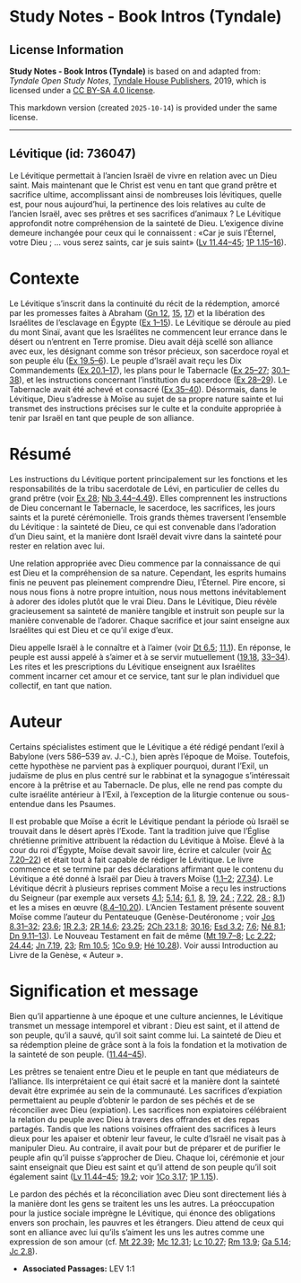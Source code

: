 # Study Notes - Book Intros (Tyndale)

## License Information

**Study Notes - Book Intros (Tyndale)** is based on and adapted from: _Tyndale Open Study Notes_, [Tyndale House Publishers](https://tyndaleopenresources.com/), 2019, which is licensed under a [CC BY-SA 4.0 license](https://creativecommons.org/licenses/by-sa/4.0/legalcode.en).

This markdown version (created `2025-10-14`) is provided under the same license.



--------------------------------

## Lévitique (id: 736047)

Le Lévitique permettait à l’ancien Israël de vivre en relation avec un Dieu saint. Mais maintenant que le Christ est venu en tant que grand prêtre et sacrifice ultime, accomplissant ainsi de nombreuses lois lévitiques, quelle est, pour nous aujourd’hui, la pertinence des lois relatives au culte de l’ancien Israël, avec ses prêtres et ses sacrifices d’animaux ? Le Lévitique approfondit notre compréhension de la sainteté de Dieu. L’exigence divine demeure inchangée pour ceux qui le connaissent : «Car je suis l’Éternel, votre Dieu ; … vous serez saints, car je suis saint» ([Lv 11\.44–45](https://ref.ly/Lev11:44-Lev11:45); [1P 1\.15–16](https://ref.ly/1Pet1:15-1Pet1:16)).

Contexte
========

Le Lévitique s’inscrit dans la continuité du récit de la rédemption, amorcé par les promesses faites à Abraham ([Gn 12](https://ref.ly/Gen12:1-Gen12:20), [15](https://ref.ly/Gen15:1-Gen15:21), [17](https://ref.ly/Gen17:1-Gen17:27)) et la libération des Israélites de l’esclavage en Égypte ([Ex 1–15](https://ref.ly/Exod1:1-Exod15:27)). Le Lévitique se déroule au pied du mont Sinaï, avant que les Israélites ne commencent leur errance dans le désert ou n’entrent en Terre promise. Dieu avait déjà scellé son alliance avec eux, les désignant comme son trésor précieux, son sacerdoce royal et son peuple élu ([Ex 19\.5–6](https://ref.ly/Exod19:5-Exod19:6)). Le peuple d’Israël avait reçu les Dix Commandements ([Ex 20\.1–17](https://ref.ly/Exod20:1-Exod20:17)), les plans pour le Tabernacle ([Ex 25–27](https://ref.ly/Exod25:1-Exod27:21); [30\.1–38](https://ref.ly/Exod30:1-Exod30:38)), et les instructions concernant l’institution du sacerdoce ([Ex 28–29](https://ref.ly/Exod28:1-Exod29:46)). Le Tabernacle avait été achevé et consacré ([Ex 35–40](https://ref.ly/Exod35:1-Exod40:38)). Désormais, dans le Lévitique, Dieu s’adresse à Moïse au sujet de sa propre nature sainte et lui transmet des instructions précises sur le culte et la conduite appropriée à tenir par Israël en tant que peuple de son alliance.

Résumé
======

Les instructions du Lévitique portent principalement sur les fonctions et les responsabilités de la tribu sacerdotale de Lévi, en particulier de celles du grand prêtre (voir [Ex 28](https://ref.ly/Exod28:1-Exod28:43); [Nb 3\.44–4\.49](https://ref.ly/Num3:44-Num4:49)). Elles comprennent les instructions de Dieu concernant le Tabernacle, le sacerdoce, les sacrifices, les jours saints et la pureté cérémonielle. Trois grands thèmes traversent l’ensemble du Lévitique : la sainteté de Dieu, ce qui est convenable dans l’adoration d’un Dieu saint, et la manière dont Israël devait vivre dans la sainteté pour rester en relation avec lui.

Une relation appropriée avec Dieu commence par la connaissance de qui est Dieu et la compréhension de sa nature. Cependant, les esprits humains finis ne peuvent pas pleinement comprendre Dieu, l’Éternel. Pire encore, si nous nous fions à notre propre intuition, nous nous mettons inévitablement à adorer des idoles plutôt que le vrai Dieu. Dans le Lévitique, Dieu révèle gracieusement sa sainteté de manière tangible et instruit son peuple sur la manière convenable de l’adorer. Chaque sacrifice et jour saint enseigne aux Israélites qui est Dieu et ce qu’il exige d’eux.

Dieu appelle Israël à le connaître et à l’aimer (voir [Dt 6\.5](https://ref.ly/Deut6:5); [11\.1](https://ref.ly/Deut11:1)). En réponse, le peuple est aussi appelé à s’aimer et à se servir mutuellement ([19\.18](https://ref.ly/Lev19:18), [33–34](https://ref.ly/Lev19:33-Lev19:34)). Les rites et les prescriptions du Lévitique enseignent aux Israélites comment incarner cet amour et ce service, tant sur le plan individuel que collectif, en tant que nation.

Auteur
======

Certains spécialistes estiment que le Lévitique a été rédigé pendant l’exil à Babylone (vers 586–539 av. J.\-C.), bien après l’époque de Moïse. Toutefois, cette hypothèse ne parvient pas à expliquer pourquoi, durant l’Exil, un judaïsme de plus en plus centré sur le rabbinat et la synagogue s’intéressait encore à la prêtrise et au Tabernacle. De plus, elle ne rend pas compte du culte israélite antérieur à l’Exil, à l’exception de la liturgie contenue ou sous\-entendue dans les Psaumes.

Il est probable que Moïse a écrit le Lévitique pendant la période où Israël se trouvait dans le désert après l’Exode. Tant la tradition juive que l’Église chrétienne primitive attribuent la rédaction du Lévitique à Moïse. Élevé à la cour du roi d’Égypte, Moïse devait savoir lire, écrire et calculer (voir [Ac 7\.20–22](https://ref.ly/Acts7:20-Acts7:22)) et était tout à fait capable de rédiger le Lévitique. Le livre commence et se termine par des déclarations affirmant que le contenu du Lévitique a été donné à Israël par Dieu à travers Moïse ([1\.1–2](https://ref.ly/Lev1:1-Lev1:2); [27\.34](https://ref.ly/Lev27:34)). Le Lévitique décrit à plusieurs reprises comment Moïse a reçu les instructions du Seigneur (par exemple aux versets [4\.1](https://ref.ly/Lev4:1); [5\.14](https://ref.ly/Lev5:14); [6\.1](https://ref.ly/Lev6:1), [8](https://ref.ly/Lev6:8), [19](https://ref.ly/Lev6:19), [24 ;](https://ref.ly/Lev6:24) [7\.22](https://ref.ly/Lev7:22), [28 ;](https://ref.ly/Lev7:28) [8\.1](https://ref.ly/Lev8:1)) et les a mises en œuvre ([8\.4–10\.20](https://ref.ly/Lev8:4-Lev10:20)). L’Ancien Testament présente souvent Moïse comme l’auteur du Pentateuque (Genèse\-Deutéronome ; voir [Jos 8\.31–32](https://ref.ly/Josh8:31-Josh8:32); [23\.6](https://ref.ly/Josh23:6); [1R 2\.3](https://ref.ly/1Kgs2:3); [2R 14\.6](https://ref.ly/2Kgs14:6); [23\.25](https://ref.ly/2Kgs23:25); [2Ch 23\.1 8](https://ref.ly/2Chr23:18); [30\.16](https://ref.ly/2Chr30:16); [Esd 3\.2](https://ref.ly/Ezra3:2); [7\.6](https://ref.ly/Ezra7:6); [Né 8\.1](https://ref.ly/Neh8:1); [Dn 9\.11–13](https://ref.ly/Dan9:11-Dan9:13)). Le Nouveau Testament en fait de même ([Mt 19\.7–8](https://ref.ly/Matt19:7-Matt19:8); [Lc 2\.22](https://ref.ly/Luke2:22); [24\.44](https://ref.ly/Luke24:44); [Jn 7\.19](https://ref.ly/John7:19), [23](https://ref.ly/John7:23); [Rm 10\.5](https://ref.ly/Rom10:5); [1Co 9\.9](https://ref.ly/1Cor9:9); [Hé 10\.28](https://ref.ly/Heb10:28)). Voir aussi Introduction au Livre de la Genèse, « Auteur ».

Signification et message
========================

Bien qu’il appartienne à une époque et une culture anciennes, le Lévitique transmet un message intemporel et vibrant : Dieu est saint, et il attend de son peuple, qu’il a sauvé, qu’il soit saint comme lui. La sainteté de Dieu et sa rédemption pleine de grâce sont à la fois la fondation et la motivation de la sainteté de son peuple. ([11\.44–45](https://ref.ly/Lev11:44-Lev11:45)).

Les prêtres se tenaient entre Dieu et le peuple en tant que médiateurs de l’alliance. Ils interprétaient ce qui était sacré et la manière dont la sainteté devait être exprimée au sein de la communauté. Les sacrifices d’expiation permettaient au peuple d’obtenir le pardon de ses péchés et de se réconcilier avec Dieu (expiation). Les sacrifices non expiatoires célébraient la relation du peuple avec Dieu à travers des offrandes et des repas partagés. Tandis que les nations voisines offraient des sacrifices à leurs dieux pour les apaiser et obtenir leur faveur, le culte d’Israël ne visait pas à manipuler Dieu. Au contraire, il avait pour but de préparer et de purifier le peuple afin qu’il puisse s’approcher de Dieu. Chaque loi, cérémonie et jour saint enseignait que Dieu est saint et qu’il attend de son peuple qu’il soit également saint ([Lv 11\.44–45](https://ref.ly/Lev11:44-Lev11:45); [19\.2](https://ref.ly/Lev19:2); voir [1Co 3\.17](https://ref.ly/1Cor3:17); [1P 1\.15](https://ref.ly/1Pet1:15)).

Le pardon des péchés et la réconciliation avec Dieu sont directement liés à la manière dont les gens se traitent les uns les autres. La préoccupation pour la justice sociale imprègne le Lévitique, qui énonce des obligations envers son prochain, les pauvres et les étrangers. Dieu attend de ceux qui sont en alliance avec lui qu’ils s’aiment les uns les autres comme une expression de son amour (cf. [Mt 22\.39](https://ref.ly/Matt22:39); [Mc 12\.31](https://ref.ly/Mark12:31); [Lc 10\.27](https://ref.ly/Luke10:27); [Rm 13\.9](https://ref.ly/Rom13:9); [Ga 5\.14](https://ref.ly/Gal5:14); [Jc 2\.8](https://ref.ly/Jas2:8)).

* **Associated Passages:** LEV 1:1


